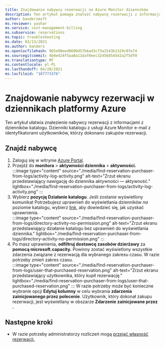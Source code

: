 ```yaml
---
title: Znajdowanie nabywcy rezerwacji na Azure Monitor dzienników
description: Ten artykuł pomaga znaleźć nabywcę rezerwacji z informacjami z Azure Monitor dzienników.
author: bandersmsft
ms.reviewer: yashar
ms.service: cost-management-billing
ms.subservice: reservations
ms.topic: troubleshooting
ms.date: 03/13/2021
ms.author: banders
ms.openlocfilehash: 965e90eed0690d57b6ad3cf3a1543b1329c0fe74
ms.sourcegitcommit: 4b0e424f5aa8a11daf0eec32456854542a2f5df0
ms.translationtype: MT
ms.contentlocale: pl-PL
ms.lasthandoff: 04/20/2021
ms.locfileid: "107773376"
---
```

# <a name="find-a-reservation-purchaser-from-azure-logs"></a>Znajdowanie nabywcy rezerwacji w dziennikach platformy Azure

Ten artykuł ułatwia znalezienie nabywcy rezerwacji z informacjami z dzienników katalogu. Dzienniki katalogu z usługi Azure Monitor e-mail z identyfikatorami użytkowników, którzy dokonano zakupów rezerwacji.

## <a name="find-the-purchaser"></a>Znajdź nabywcę

1. Zaloguj się w witrynie [Azure Portal](https://portal.azure.com).
1. Przejdź do **monitora**  >  **aktywności dziennika**  >  **aktywności.**  
    :::image type="content" source="./media/find-reservation-purchaser-from-logs/activity-log-activity.png" alt-text="Zrzut ekranu przedstawiający nawigację do dziennika aktywności — aktywność." lightbox="./media/find-reservation-purchaser-from-logs/activity-log-activity.png" :::
1. Wybierz **pozycję Działanie katalogu**. Jeśli zostanie wyświetlony komunikat Potrzebujesz uprawnień do wyświetlania dzienników *na* poziomie katalogu, wybierz [link,](../../role-based-access-control/elevate-access-global-admin.md) aby dowiedzieć się, jak uzyskać uprawnienia.  
    :::image type="content" source="./media/find-reservation-purchaser-from-logs/directory-activity-no-permission.png" alt-text="Zrzut ekranu przedstawiający działanie katalogu bez uprawnień do wyświetlania dziennika." lightbox="./media/find-reservation-purchaser-from-logs/directory-activity-no-permission.png" :::
1. Po masz uprawnienia, **odfiltruj dostawcę zasobów dzierżawy** za **pomocą microsoft.capacity.** Powinny zostać wyświetlony wszystkie zdarzenia związane z rezerwacją dla wybranego zakresu czasu. W razie potrzeby zmień zakres czasu.  
    :::image type="content" source="./media/find-reservation-purchaser-from-logs/user-that-purchased-reservation.png" alt-text="Zrzut ekranu przedstawiający użytkownika, który kupił rezerwację." lightbox="./media/find-reservation-purchaser-from-logs/user-that-purchased-reservation.png" :::
    W razie potrzeby może być konieczne wybranie opcji **Edytuj kolumny** w celu wybrania **zdarzenia zainicjowanego przez polecenie**.
   Użytkownik, który dokonał zakupu rezerwacji, jest wyświetlany w obszarze **Zdarzenie zainicjowane przez .**

## <a name="next-steps"></a>Następne kroki

- W razie potrzeby administratorzy rozliczeń mogą [przejąć własność rezerwacji.](view-reservations.md#how-billing-administrators-can-view-or-manage-reservations)
